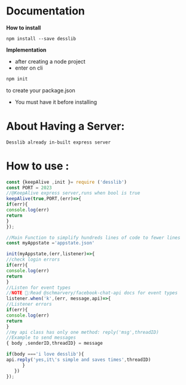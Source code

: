 


#  Documentation

__How to install__
```linux
npm install --save desslib
```
__Implementation__
* after creating a node project
* enter on cli
```bash 
npm init
``` 
to create your package.json
* You must have it before installing
# About Having a Server:
```text
Desslib already in-built express server
```
# How to use :
```js
const {keepAlive ,init }= require ('desslib')
const PORT = 2023
//@KeepAlive express server,runs when bool is true
keepAlive(true,PORT,(err)=>{
if(err){
console.log(err)
return
}
});

//Main Function to simplify hundreds lines of code to fewer lines
const myAppstate ='appstate.json'

init(myAppstate,(err,listener)=>{
//check login errors
if(err){
console.log(err)
return
}
//Listen for event types
//NOTE 🔰:Read @schmarvery/facebook-chat-api docs for event types
listener.when('k',(err, message,api)=>{
//Listener errors
if(err){
console.log(err)
return
}
//my api class has only one method: reply('msg',threadID)
//Example to send messages
{ body ,senderID,threadID} = message

if(body ==='i love desslib'){
api.reply('yes,it\'s simple and saves times',threadID)
      }
   })
});
```
